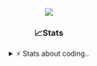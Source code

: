 <div align="center">
  
<p align="center">
  <img src="https://lanyard.cnrad.dev/api/1018290650602553364" />
</p>

### 📈Stats
<details>
    <summary> ⚡ Stats about coding.. </> </summary>
    <br/>

<!--START_SECTION:waka-->
![Code Time](http://img.shields.io/badge/Code%20Time-115%20hrs%206%20mins-blue)

![Profile Views](http://img.shields.io/badge/Profile%20Views-0-blue)

**🐱 My GitHub Data** 

> 📦 1.2 MB Used in GitHub's Storage 
 > 
> 🏆 5 Contributions in the Year 2025
 > 
> 💼 Opted to Hire
 > 
> 📜 5 Public Repositories 
 > 
> 🔑 19 Private Repositories 
 > 
**I'm an Early 🐤** 

```text
🌞 Morning                26 commits          ██░░░░░░░░░░░░░░░░░░░░░░░   06.75 % 
🌆 Daytime                184 commits         ████████████░░░░░░░░░░░░░   47.79 % 
🌃 Evening                134 commits         █████████░░░░░░░░░░░░░░░░   34.81 % 
🌙 Night                  41 commits          ███░░░░░░░░░░░░░░░░░░░░░░   10.65 % 
```
📅 **I'm Most Productive on Sunday** 

```text
Monday                   22 commits          █░░░░░░░░░░░░░░░░░░░░░░░░   05.71 % 
Tuesday                  48 commits          ███░░░░░░░░░░░░░░░░░░░░░░   12.47 % 
Wednesday                48 commits          ███░░░░░░░░░░░░░░░░░░░░░░   12.47 % 
Thursday                 59 commits          ████░░░░░░░░░░░░░░░░░░░░░   15.32 % 
Friday                   52 commits          ███░░░░░░░░░░░░░░░░░░░░░░   13.51 % 
Saturday                 69 commits          ████░░░░░░░░░░░░░░░░░░░░░   17.92 % 
Sunday                   87 commits          ██████░░░░░░░░░░░░░░░░░░░   22.60 % 
```


📊 **This Week I Spent My Time On** 

```text
🕑︎ Time Zone: Europe/Berlin

💬 Programming Languages: 
Lua                      5 hrs 20 mins       ███████████████████████░░   93.15 % 
JavaScript               15 mins             █░░░░░░░░░░░░░░░░░░░░░░░░   04.48 % 
HTML                     6 mins              ░░░░░░░░░░░░░░░░░░░░░░░░░   01.90 % 
CSS                      0 secs              ░░░░░░░░░░░░░░░░░░░░░░░░░   00.29 % 
Other                    0 secs              ░░░░░░░░░░░░░░░░░░░░░░░░░   00.15 % 

🔥 Editors: 
VS Code                  5 hrs 43 mins       █████████████████████████   100.00 % 

🐱‍💻 Projects: 
[gamemode]               5 hrs 43 mins       █████████████████████████   100.00 % 

💻 Operating System: 
Windows                  5 hrs 43 mins       █████████████████████████   100.00 % 
```

**I Mostly Code in JavaScript** 

```text
JavaScript               8 repos             █████████░░░░░░░░░░░░░░░░   34.78 % 
Lua                      6 repos             ███████░░░░░░░░░░░░░░░░░░   26.09 % 
Python                   3 repos             ███░░░░░░░░░░░░░░░░░░░░░░   13.04 % 
TypeScript               2 repos             ██░░░░░░░░░░░░░░░░░░░░░░░   08.70 % 
HTML                     1 repo              █░░░░░░░░░░░░░░░░░░░░░░░░   04.35 % 
```




 Last Updated on 19/01/2025 15:37:12 UTC
<!--END_SECTION:waka-->
</details>

